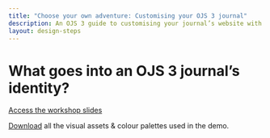 ```yaml
---
title: "Choose your own adventure: Customising your OJS 3 journal"
description: An OJS 3 guide to customising your journal’s website with minimal resources and time.
layout: design-steps
---
```


# What goes into an OJS 3 journal’s identity?

[Access the workshop slides](https://bit.ly/2QzECUf)

[Download](https://drive.google.com/open?id=1bTZ2LF-NKRCIVNIKnO9NAtIZlundOre9) all the visual assets & colour palettes used in the demo.
